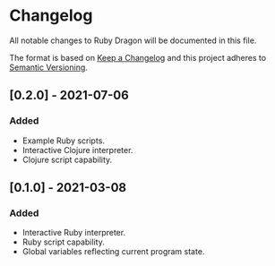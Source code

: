 # Changelog
All notable changes to Ruby Dragon will be documented in this file.

The format is based on [Keep a Changelog](https://keepachangelog.com/en/1.0.0/)
and this project adheres to [Semantic Versioning](https://semver.org/spec/v2.0.0.html).


## [0.2.0] - 2021-07-06
### Added
 - Example Ruby scripts.
 - Interactive Clojure interpreter.
 - Clojure script capability.


## [0.1.0] - 2021-03-08
### Added
 - Interactive Ruby interpreter.
 - Ruby script capability.
 - Global variables reflecting current program state.

